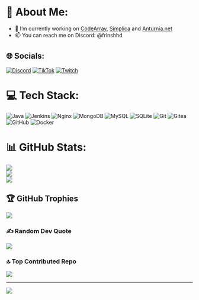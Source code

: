 # 💫 About Me:
- 🔭 I’m currently working on [CodeArray](https://codearray.dev), [Simplica](https://shorl.me/simplica) and [Anturnia.net](https://www.anturnia.net)
- 📫 You can reach me on Discord: @frinshhd


## 🌐 Socials:
[![Discord](https://img.shields.io/badge/Discord-%237289DA.svg?logo=discord&logoColor=white)](https://discord.gg/https://discord.com/invite/KZ2FtDKQPk) [![TikTok](https://img.shields.io/badge/TikTok-%23000000.svg?logo=TikTok&logoColor=white)](https://tiktok.com/@frinshhd) [![Twitch](https://img.shields.io/badge/Twitch-%239146FF.svg?logo=Twitch&logoColor=white)](https://twitch.tv/FrinshHD) 

# 💻 Tech Stack:
![Java](https://img.shields.io/badge/java-%23ED8B00.svg?style=for-the-badge&logo=openjdk&logoColor=white) ![Jenkins](https://img.shields.io/badge/jenkins-%232C5263.svg?style=for-the-badge&logo=jenkins&logoColor=white) ![Nginx](https://img.shields.io/badge/nginx-%23009639.svg?style=for-the-badge&logo=nginx&logoColor=white) ![MongoDB](https://img.shields.io/badge/MongoDB-%234ea94b.svg?style=for-the-badge&logo=mongodb&logoColor=white) ![MySQL](https://img.shields.io/badge/mysql-4479A1.svg?style=for-the-badge&logo=mysql&logoColor=white) ![SQLite](https://img.shields.io/badge/sqlite-%2307405e.svg?style=for-the-badge&logo=sqlite&logoColor=white) ![Git](https://img.shields.io/badge/git-%23F05033.svg?style=for-the-badge&logo=git&logoColor=white) ![Gitea](https://img.shields.io/badge/Gitea-34495E?style=for-the-badge&logo=gitea&logoColor=5D9425) ![GitHub](https://img.shields.io/badge/github-%23121011.svg?style=for-the-badge&logo=github&logoColor=white) ![Docker](https://img.shields.io/badge/docker-%230db7ed.svg?style=for-the-badge&logo=docker&logoColor=white)
# 📊 GitHub Stats:
![](https://github-readme-stats.vercel.app/api?username=FrinshHD&theme=darcula&hide_border=false&include_all_commits=true&count_private=true)<br/>
![](https://github-readme-streak-stats.herokuapp.com/?user=FrinshHD&theme=darcula&hide_border=false)<br/>
![](https://github-readme-stats.vercel.app/api/top-langs/?username=FrinshHD&theme=darcula&hide_border=false&include_all_commits=true&count_private=true&layout=compact)

## 🏆 GitHub Trophies
![](https://github-profile-trophy.vercel.app/?username=FrinshHD&theme=radical&no-frame=true&no-bg=false&margin-w=4)

### ✍️ Random Dev Quote
![](https://quotes-github-readme.vercel.app/api?type=horizontal&theme=radical)

### 🔝 Top Contributed Repo
![](https://github-contributor-stats.vercel.app/api?username=FrinshHD&limit=5&theme=radical&combine_all_yearly_contributions=true)

---
[![](https://visitcount.itsvg.in/api?id=FrinshHD&icon=0&color=3)](https://visitcount.itsvg.in)

<!-- Proudly created with GPRM ( https://gprm.itsvg.in ) -->
